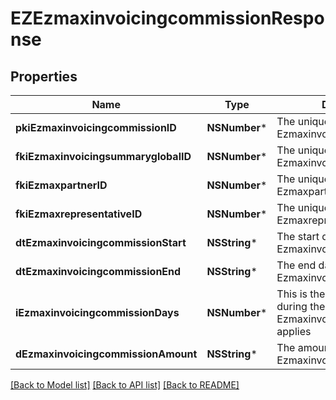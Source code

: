 # EZEzmaxinvoicingcommissionResponse

## Properties
Name | Type | Description | Notes
------------ | ------------- | ------------- | -------------
**pkiEzmaxinvoicingcommissionID** | **NSNumber*** | The unique ID of the Ezmaxinvoicingcommission | [optional] 
**fkiEzmaxinvoicingsummaryglobalID** | **NSNumber*** | The unique ID of the Ezmaxinvoicingsummaryglobal | [optional] 
**fkiEzmaxpartnerID** | **NSNumber*** | The unique ID of the Ezmaxpartner | [optional] 
**fkiEzmaxrepresentativeID** | **NSNumber*** | The unique ID of the Ezmaxrepresentative | [optional] 
**dtEzmaxinvoicingcommissionStart** | **NSString*** | The start date for the Ezmaxinvoicingcommission | 
**dtEzmaxinvoicingcommissionEnd** | **NSString*** | The end date for the Ezmaxinvoicingcommission | 
**iEzmaxinvoicingcommissionDays** | **NSNumber*** | This is the number of days during the month on which the Ezmaxinvoigcommission applies | 
**dEzmaxinvoicingcommissionAmount** | **NSString*** | The amount of Ezmaxinvoicingcommission | 

[[Back to Model list]](../README.md#documentation-for-models) [[Back to API list]](../README.md#documentation-for-api-endpoints) [[Back to README]](../README.md)


